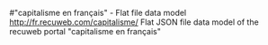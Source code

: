#"capitalisme en français" - Flat file data model
http://fr.recuweb.com/capitalisme/
Flat JSON file data model of the recuweb portal "capitalisme en français"
